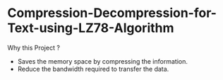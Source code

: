 # Compression-Decompression-for-Text-using-LZ78-Algorithm
Why this Project ?
- Saves the memory space by compressing the information.
- Reduce the bandwidth required to transfer the data.

